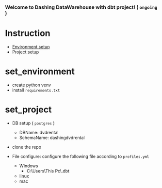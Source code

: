 ### Welcome to Dashing DataWarehouse with dbt project! ( ```ongoing``` )

# Instruction
+ [Environment setup](#set_environment)
+ [Project setup](#set_project)


# set_environment
+ create python venv
+ install ```requirements.txt```

# set_project
+ DB setup ( ```postgres``` )
    + DBName: dvdrental
    + SchemaName: dashingdvdrental
+ clone the repo

+ File configure: configure the following file according to ```profiles.yml```

    + Windows
        + C:\Users\This Pc\\.dbt
    + linux
    + mac